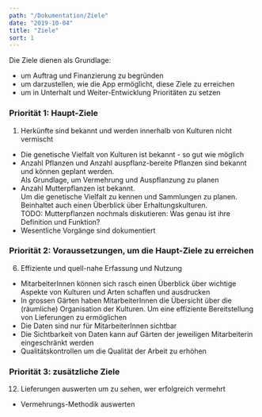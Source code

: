 ```yaml
---
path: "/Dokumentation/Ziele"
date: "2019-10-04"
title: "Ziele"
sort: 1
---
```


Die Ziele dienen als Grundlage:

- um Auftrag und Finanzierung zu begründen
- um darzustellen, wie die App ermöglicht, diese Ziele zu erreichen
- um in Unterhalt und Weiter-Entwicklung Prioritäten zu setzen

### Priorität 1: Haupt-Ziele

1. Herkünfte sind bekannt und werden innerhalb von Kulturen nicht vermischt
- Die genetische Vielfalt von Kulturen ist bekannt - so gut wie möglich
- Anzahl Pflanzen und Anzahl auspflanz-bereite Pflanzen sind bekannt und können geplant werden.<br/>
  Als Grundlage, um Vermehrung und Auspflanzung zu planen
- Anzahl Mutterpflanzen ist bekannt.<br/>
  Um die genetische Vielfalt zu kennen und Sammlungen zu planen.<br/>
  Beinhaltet auch einen Überblick über Erhaltungskulturen.<br/>
  TODO: Mutterpflanzen nochmals diskutieren: Was genau ist ihre Definition und Funktion?
- Wesentliche Vorgänge sind dokumentiert

### Priorität 2: Voraussetzungen, um die Haupt-Ziele zu erreichen

6. Effiziente und quell-nahe Erfassung und Nutzung
- MitarbeiterInnen können sich rasch einen Überblick über wichtige Aspekte von Kulturen und Arten schaffen und ausdrucken
- In grossen Gärten haben MitarbeiterInnen die Übersicht über die (räumliche) Organisation der Kulturen.
  Um eine effiziente Bereitstellung von Lieferungen zu ermöglichen
- Die Daten sind nur für MitarbeiterInnen sichtbar
- Die Sichtbarkeit von Daten kann auf Gärten der jeweiligen Mitarbeiterin eingeschränkt werden
- Qualitätskontrollen um die Qualität der Arbeit zu erhöhen

### Priorität 3: zusätzliche Ziele

12. Lieferungen auswerten um zu sehen, wer erfolgreich vermehrt
- Vermehrungs-Methodik auswerten
